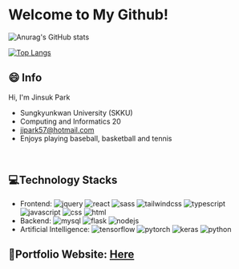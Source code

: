 # Welcome to My Github!


![Anurag's GitHub stats](https://github-readme-stats.vercel.app/api?username=jjpark51&show_icons=true&theme=dark)


[![Top Langs](https://github-readme-stats.vercel.app/api/top-langs/?username=jjpark51&layout=compact&theme=dark)](https://github.com/jjpark51/github-readme-stats)


## 😄 Info
 
Hi, I'm Jinsuk Park
- Sungkyunkwan University (SKKU)
- Computing and Informatics 20
- jjpark57@hotmail.com
- Enjoys playing baseball, basketball and tennis

<br>
 
## 💻Technology Stacks
  
  - Frontend: ![jquery](https://img.shields.io/badge/jQuery-0769AD?style=for-the-badge&logo=jquery&logoColor=white) ![react](https://img.shields.io/badge/React-20232A?style=for-the-badge&logo=react&logoColor=61DAFB) ![sass](https://img.shields.io/badge/Sass-CC6699?style=for-the-badge&logo=sass&logoColor=white) ![tailwindcss](https://img.shields.io/badge/Tailwind_CSS-38B2AC?style=for-the-badge&logo=tailwind-css&logoColor=white) ![typescript](https://img.shields.io/badge/TypeScript-007ACC?style=for-the-badge&logo=typescript&logoColor=white) ![javascript](https://img.shields.io/badge/JavaScript-323330?style=for-the-badge&logo=javascript&logoColor=F7DF1E) ![css](https://img.shields.io/badge/CSS3-1572B6?style=for-the-badge&logo=css3&logoColor=white) ![html](https://img.shields.io/badge/HTML5-E34F26?style=for-the-badge&logo=html5&logoColor=white)
- Backend: ![mysql](	https://img.shields.io/badge/MySQL-005C84?style=for-the-badge&logo=mysql&logoColor=white) ![flask](https://img.shields.io/badge/Flask-000000?style=for-the-badge&logo=flask&logoColor=white) ![nodejs](https://img.shields.io/badge/Node.js-339933?style=for-the-badge&logo=nodedotjs&logoColor=white)
- Artificial Intelligence: ![tensorflow](https://img.shields.io/badge/TensorFlow-FF6F00?style=for-the-badge&logo=tensorflow&logoColor=white) ![pytorch](https://img.shields.io/badge/PyTorch-EE4C2C?style=for-the-badge&logo=pytorch&logoColor=white) ![keras](https://img.shields.io/badge/Keras-FF0000?style=for-the-badge&logo=keras&logoColor=white) ![python](https://img.shields.io/badge/Python-FFD43B?style=for-the-badge&logo=python&logoColor=blue)

## 📝Portfolio Website: <a href="https://jsp-portfolio.netlify.app/">Here</a>
  
  

<!--
**jjpark51/jjpark51** is a ✨ _special_ ✨ repository because its `README.md` (this file) appears on your GitHub profile.

Here are some ideas to get you started:

- 🔭 I’m currently working on ...
- 🌱 I’m currently learning ...
- 👯 I’m looking to collaborate on ...
- 🤔 I’m looking for help with ...
- 💬 Ask me about ...
- 📫 How to reach me: ...
- 😄 Pronouns: ...
- ⚡ Fun fact: ...
-->
